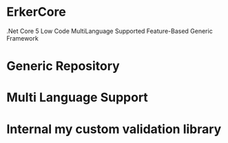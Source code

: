 # ErkerCore
.Net Core 5 Low Code MultiLanguage Supported Feature-Based Generic Framework

# Generic Repository
# Multi Language Support
# Internal my custom validation library
